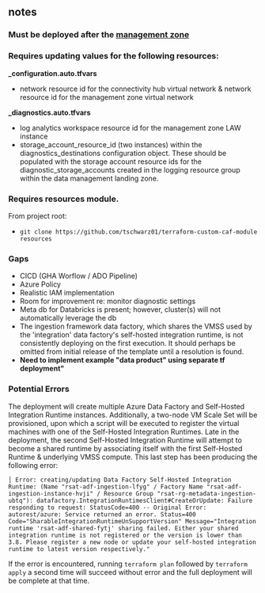 ## notes

### Must be deployed after the [management zone](https://github.com/tschwarz01/esda-mz-refactored)

### Requires updating values for the following resources:
**_configuration.auto.tfvars**
- network resource id for the connectivity hub virtual network & network resource id for the management zone virtual network

**_diagnostics.auto.tfvars**  
- log analytics workspace resource id for the management zone LAW instance
- storage_account_resource_id (two instances) within the diagnostics_destinations configuration object.  These should be populated with the storage account resource ids for the diagnostic_storage_accounts created in the logging resource group within the data management landing zone.

### Requires resources module.  

From project root:
- `git clone https://github.com/tschwarz01/terraform-custom-caf-module resources`


### Gaps
- CICD (GHA Worflow / ADO Pipeline)
- Azure Policy
- Realistic IAM implementation
- Room for improvement re: monitor diagnostic settings
- Meta db for Databricks is present; however, cluster(s) will not automatically leverage the db
- The ingestion framework data factory, which shares the VMSS used by the 'integration' data factory's self-hosted integration runtime, is not consistently deploying on the first execution.  It should perhaps be omitted from initial release of the template until a resolution is found. 
- **Need to implement example "data product" using separate tf deployment"**


### Potential Errors

The deployment will create multiple Azure Data Factory and Self-Hosted Integration Runtime instances.  Additionally, a two-node VM Scale Set will be provisioned, upon which a script will be executed to register the virtual machines with one of the Self-Hosted Integration Runtimes.  Late in the deployment, the second Self-Hosted Integration Runtime will attempt to become a shared runtime by associating itself with the first Self-Hosted Runtime & underlying VMSS compute.  This last step has been producing the following error:

```
│ Error: creating/updating Data Factory Self-Hosted Integration Runtime: (Name "rsat-adf-ingestion-lfyg" / Factory Name "rsat-adf-ingestion-instance-hvji" / Resource Group "rsat-rg-metadata-ingestion-ubtq"): datafactory.IntegrationRuntimesClient#CreateOrUpdate: Failure responding to request: StatusCode=400 -- Original Error: autorest/azure: Service returned an error. Status=400 Code="SharableIntegrationRuntimeUnSupportVersion" Message="Integration runtime 'rsat-adf-shared-fytj' sharing failed. Either your shared integration runtime is not registered or the version is lower than 3.8. Please register a new node or update your self-hosted integration runtime to latest version respectively."
```

If the error is encountered, running `terraform plan` followed by `terraform apply` a second time will succeed without error and the full deployment will be complete at that time.